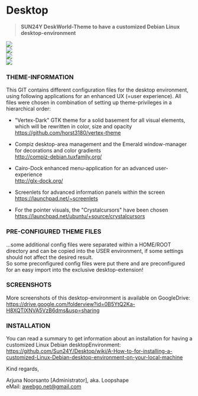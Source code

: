 # Desktop
>**SUN24Y DeskWorld-Theme to have a customized Debian Linux desktop-environment**  
  
![](https://docs.google.com/uc?export=download&id=0B5YtQ2Ka-H8XYmNncnpvZGFwSHc)  
![](https://docs.google.com/uc?export=download&id=0B5YtQ2Ka-H8XVnlaSmdpMkVYbU0)  
![](https://docs.google.com/uc?export=download&id=0B5YtQ2Ka-H8XN19sWGRNSnhDM1k)  
![](https://docs.google.com/uc?export=download&id=0B5YtQ2Ka-H8XZzVXQW05WS1XMVU)  
  
### THEME-INFORMATION    
This GIT contains different configuration files for the desktop environment, using following applications for an enhanced UX (=user experience). All files were chosen in combination of setting up theme-privileges in a hierarchical order:  
  
+ "Vertex-Dark" GTK theme for a solid basement for all visual elements, which will be rewritten in color, size and opacity  
https://github.com/horst3180/vertex-theme  
   
+ Compiz desktop-area management and the Emerald window-manager for decorations and color gradients  
http://compiz-debian.tuxfamily.org/
  
+ Cairo-Dock enhanced menu-application for an advanced user-experience  
http://glx-dock.org/
  
+ Screenlets for advanced information panels within the screen  
https://launchpad.net/~screenlets  
  
+ For the pointer visuals, the "Crystalcursors" have been chosen  
https://launchpad.net/ubuntu/+source/crystalcursors  
  
### PRE-CONFIGURED THEME FILES
...some additional config files were separated within a HOME/ROOT directory and can be copied into the USER environment, if some settings should not affect the desired result.  
So some preconfigured config files were put there and are preconfigured for an easy import into the exclusive desktop-extension!  
    
### SCREENSHOTS
More screenshots of this desktop-environment is available on GoogleDrive:  
https://drive.google.com/folderview?id=0B5YtQ2Ka-H8XQTlXNVA5VzB6dms&usp=sharing  
  
### INSTALLATION
You can read a summary to get information about an installation for having a customized Linux Debian desktopEnvironment:    
https://github.com/Sun24Y/Desktop/wiki/A-How-to-for-installing-a-customized-Linux-Debian-desktop-environment-on-your-local-machine
  
  
Kind regards,  
  
Arjuna Noorsanto [Administrator],
aka. Loopshape  
eMail: <awebgo.net@gmail.com>  
